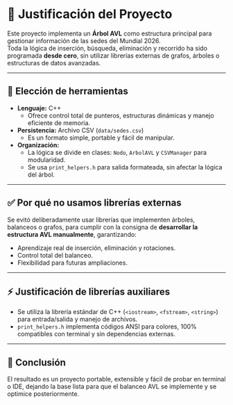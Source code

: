 # 📄 Justificación del Proyecto

Este proyecto implementa un **Árbol AVL** como estructura principal para gestionar información de las sedes del Mundial 2026.  
Toda la lógica de inserción, búsqueda, eliminación y recorrido ha sido programada **desde cero**, sin utilizar librerías externas de grafos, árboles o estructuras de datos avanzadas.

---

## 📌 Elección de herramientas

- **Lenguaje:** C++  
  - Ofrece control total de punteros, estructuras dinámicas y manejo eficiente de memoria.
- **Persistencia:** Archivo CSV (`data/sedes.csv`)  
  - Es un formato simple, portable y fácil de manipular.
- **Organización:**  
  - La lógica se divide en clases: `Nodo`, `ArbolAVL` y `CSVManager` para modularidad.
  - Se usa `print_helpers.h` para salida formateada, sin afectar la lógica del árbol.

---

## ✅ Por qué no usamos librerías externas

Se evitó deliberadamente usar librerías que implementen árboles, balanceos o grafos, para cumplir con la consigna de **desarrollar la estructura AVL manualmente**, garantizando:
- Aprendizaje real de inserción, eliminación y rotaciones.
- Control total del balanceo.
- Flexibilidad para futuras ampliaciones.

---

## ⚡ Justificación de librerías auxiliares

- Se utiliza la librería estándar de C++ (`<iostream>`, `<fstream>`, `<string>`) para entrada/salida y manejo de archivos.
- `print_helpers.h` implementa códigos ANSI para colores, 100% compatibles con terminal y sin dependencias externas.

---

## 🫡 Conclusión

El resultado es un proyecto portable, extensible y fácil de probar en terminal o IDE, dejando la base lista para que el balanceo AVL se implemente y se optimice posteriormente.
